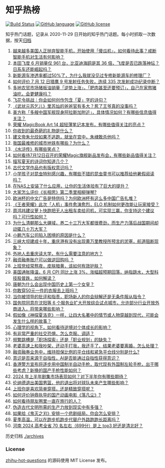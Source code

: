 # 知乎热榜
[![Build Status](https://github.com/ToWeLong/zhihu-hot-questions/workflows/CI/badge.svg)](https://github.com/ToWeLong/zhihu-hot-questions/actions)
[![GitHub language](https://img.shields.io/badge/language-golang-orange.svg)](https://golang.org/)
[![GitHub license](https://img.shields.io/github/license/ToWeLong/zhihu-hot-questions)](https://github.com/ToWeLong/zhihu-hot-questions/blob/main/LICENSE)

知乎热门话题，记录从 2020-11-29 日开始的知乎热门话题。每小时抓取一次数据，按天[归档](./archives)

<!-- BEGIN -->

1. [越来越多美国人正抛弃智能手机，开始使用「傻瓜机」，如何看待此事？戒断智能手机对生活有何影响？](https://www.zhihu.com/question/661306152)
1. [本田飞度 6 月销量仅 961 台，比亚迪海鸥是其 36 倍，飞度是否已跌落神坛？日系车还能崛起吗？](https://www.zhihu.com/question/661265531)
1. [新能源车渗透率都过50%了，为什么我就没见过专修新能源车的修理厂？](https://www.zhihu.com/question/654140946)
1. [如何评价 7 月 12 日猎鹰 9 号发射任务失败，连续 335 次发射成功纪录中断？](https://www.zhihu.com/question/661407241)
1. [多地农贸市场猪板油销量「逆势上涨」，「肥肉甚至还要预订」，自己在家熬猪油吃，会更健康吗？](https://www.zhihu.com/question/661405952)
1. [飞花令挑战｜你会如何创作包含「夏」字的诗句？](https://www.zhihu.com/question/661399752)
1. [《武状元苏乞儿》里苏灿的爸爸官有多大？惹了王爷真的没事吗？](https://www.zhihu.com/question/600657398)
1. [美方称「多艘中国军舰现身阿拉斯加附近」，具体情况如何？有哪些信息值得关注？](https://www.zhihu.com/question/661394685)
1. [荣耀 MagicBook Art 14 超轻薄笔记本发布，有哪些值得关注的亮点？](https://www.zhihu.com/question/661343425)
1. [你收到的最奇葩的礼物是什么？](https://www.zhihu.com/question/31177686)
1. [建文帝朱允炆如果不逃跑，就坐在宫中，朱棣敢杀他吗？](https://www.zhihu.com/question/589871936)
1. [我国最难修的城市地铁有哪些？为什么？](https://www.zhihu.com/question/660452689)
1. [《水浒传》有哪些笑点？](https://www.zhihu.com/question/35752356)
1. [如何看待7月12日召开的荣耀Magic旗舰新品发布会，有哪些新品值得关注？](https://www.zhihu.com/question/661412151)
1. [描写夏天的诗词你知道几个？](https://www.zhihu.com/question/660057610)
1. [古代文学作品也有版权意识吗？](https://www.zhihu.com/question/660519171)
1. [小学孩子对昆虫特别感兴趣，有哪些不错的昆虫童书可以推荐给他暑假阅读吗？](https://www.zhihu.com/question/660702771)
1. [在NAS上安装了什么应用，让你的生活体验有了巨大的提升？](https://www.zhihu.com/question/586624287)
1. [大家怎么评价《长相思》第二季里相柳弹琴?](https://www.zhihu.com/question/661213495)
1. [欧洲杯的中文广告是特供吗？为何欧洲杯有这么多中国广告扎堆？](https://www.zhihu.com/question/661415608)
1. [《王者荣耀》此次「人机」事件愈演愈烈，ELO 机制如何更改能让玩家接受？](https://www.zhihu.com/question/659456096)
1. [周鸿祎建议萝卜快跑把无人出租车卖给司机，可实现三赢，你支持这个建议吗？可行性如何？](https://www.zhihu.com/question/661408091)
1. [为什么清朝那么大疆域，养二十三万大军都很费劲，而生产力落后战国期间却动辄几十万大军？](https://www.zhihu.com/question/659980730)
1. [小鹏汽车公司陷入困境的原因是什么？](https://www.zhihu.com/question/660872764)
1. [三峡大坝建成十年，重庆港有没有出现黄万里教授所预言的淤塞，航道阻断现象？](https://www.zhihu.com/question/35604972)
1. [外地人去重庆读大学，有什么需要注意的地方？](https://www.zhihu.com/question/661215175)
1. [融资融券账户可以做逆回购吗 ？](https://www.zhihu.com/question/471742761)
1. [上班党经常熬夜，皮肤暗黄，该如何有效护肤？](https://www.zhihu.com/question/659341573)
1. [美国通胀降温，6 月 CPI 同比上涨 3%，涨幅超预期回落，纳指跳水，大型科技股普跌，如何解读？](https://www.zhihu.com/question/661391454)
1. [唐朝为什么会出现中国历史上第一个女皇？](https://www.zhihu.com/question/661176253)
1. [你敢穿50元一件的衣服去上班吗？](https://www.zhihu.com/question/661301301)
1. [当你被领导的批评和指责，职场新人的你会辩解还是无条件服从指令？](https://www.zhihu.com/question/661260355)
1. [国务院同意在沈阳等 6 个服务业扩大开放综合试点城市，允许部分行业开放外商进入，将带来哪些影响？](https://www.zhihu.com/question/661346945)
1. [假如像《神探夏洛克》一样，让四大名著中的情节或人物穿越到现代，可能会发生什么样的故事？](https://www.zhihu.com/question/661055911)
1. [心理学的视角下，如何看待逆境对个体成长的影响？](https://www.zhihu.com/question/661238554)
1. [有非常严重的社交恐惧，怎么克服、调适？](https://www.zhihu.com/question/661227963)
1. [频繁跳槽是「职场探索」还是「职业规划」的缺失？](https://www.zhihu.com/question/660664600)
1. [老婆高速上和我吵架，还动手打我，我还手了，结果老婆要离婚，怎么处理？](https://www.zhihu.com/question/660927614)
1. [融资融券业务中，维持担保比例的平仓线和紧急平仓线分别是什么?](https://www.zhihu.com/question/545753482)
1. [意识是否来源于自指性，AI是否能通过自指性获得意识？](https://www.zhihu.com/question/659945247)
1. [香港警方宣布将逐步用中国制半自动手枪，取代现有外国制左轮手枪，出于哪些考虑？新换的国产手枪性能如何？](https://www.zhihu.com/question/661338816)
1. [2024 年上半年剧集市场表现如何？对下半年你有哪些期待？](https://www.zhihu.com/question/660450074)
1. [伦纳德退出美国男篮，他的退出将对球队未来产生哪些影响？](https://www.zhihu.com/question/661319012)
1. [上班你是喜欢简单穿搭，还是精致穿搭呢？](https://www.zhihu.com/question/660780588)
1. [如何评价钟鼎执导的国产动画电影《落凡尘》?](https://www.zhihu.com/question/660749265)
1. [如何看待朋友圈里一直在旅行的人？](https://www.zhihu.com/question/451744977)
1. [伪造古代文明所需的生产力放到现实中有多强？](https://www.zhihu.com/question/655659395)
1. [如果给《鬼灭之刃》安排一个悲剧结局，你会怎么安排？](https://www.zhihu.com/question/579696789)
1. [夏季高温，可以在跑步机跑步代替户外路跑跑长距离吗？](https://www.zhihu.com/question/660273457)
1. [河南 2024 高考全省 70 名左右（699分）是上 top3 好还是清北好？](https://www.zhihu.com/question/659894335)

<!-- END -->

历史归档 [./archives](./archives)


### License
[zhihu-hot-questions](https://github.com/towelong/zhihu-hot-questions) 的源码使用 MIT License 发布。